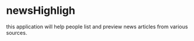 # newsHighligh
this application will help people list and preview news articles from various sources.
